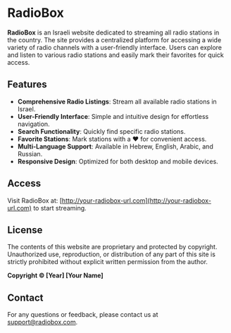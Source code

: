 # RadioBox

**RadioBox** is an Israeli website dedicated to streaming all radio stations in the country. The site provides a centralized platform for accessing a wide variety of radio channels with a user-friendly interface. Users can explore and listen to various radio stations and easily mark their favorites for quick access.

## Features

- **Comprehensive Radio Listings**: Stream all available radio stations in Israel.
- **User-Friendly Interface**: Simple and intuitive design for effortless navigation.
- **Search Functionality**: Quickly find specific radio stations.
- **Favorite Stations**: Mark stations with a ♥ for convenient access.
- **Multi-Language Support**: Available in Hebrew, English, Arabic, and Russian.
- **Responsive Design**: Optimized for both desktop and mobile devices.

## Access

Visit RadioBox at: [http://your-radiobox-url.com](http://your-radiobox-url.com) to start streaming.

## License

The contents of this website are proprietary and protected by copyright. Unauthorized use, reproduction, or distribution of any part of this site is strictly prohibited without explicit written permission from the author. 

**Copyright © [Year] [Your Name]**

## Contact

For any questions or feedback, please contact us at [support@radiobox.com](mailto:support@radiobox.com).


